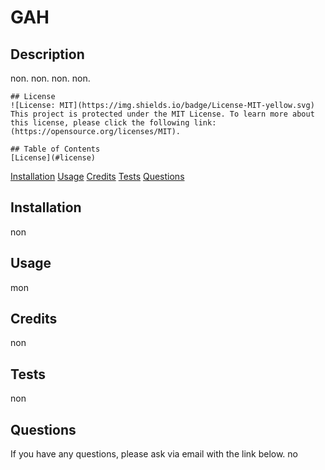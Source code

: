 # GAH
  ## Description
  non. non. non. non.

  
    ## License
    ![License: MIT](https://img.shields.io/badge/License-MIT-yellow.svg)
    This project is protected under the MIT License. To learn more about this license, please click the following link: (https://opensource.org/licenses/MIT).

    ## Table of Contents
    [License](#license)
    
  [Installation](#installation)
  [Usage](#usage)
  [Credits](#credits)
  [Tests](#tests)
  [Questions](#questions)


  ## Installation
  non

  ## Usage
  mon

  ## Credits
  non

  ## Tests
  non

  ## Questions
  If you have any questions, please ask via email with the link below.
  no
